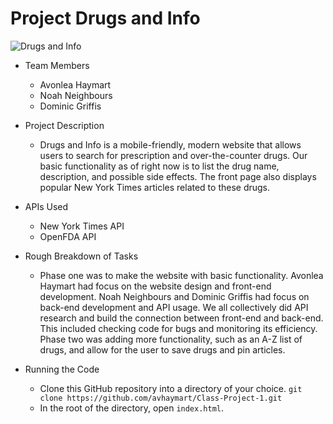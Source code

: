 # Project Drugs and Info

![Drugs and Info](https://image.ibb.co/d61eAf/Screenshot-from-2018-10-18-10-08-18.png)

* Team Members
   * Avonlea Haymart
   * Noah Neighbours
   * Dominic Griffis

* Project Description
   * Drugs and Info is a mobile-friendly, modern website that allows users to search for prescription and over-the-counter drugs. Our basic functionality as of right now is to list the drug name, description, and possible side effects. The front page also displays popular New York Times articles related to these drugs.
* APIs Used
  * New York Times API
  * OpenFDA API
* Rough Breakdown of Tasks
  * Phase one was to make the website with basic functionality. Avonlea Haymart had focus on the website design and front-end development. Noah Neighbours and Dominic Griffis had focus on back-end development and API usage. We all collectively did API research and build the connection between front-end and back-end. This included checking code for bugs and monitoring its efficiency.
Phase two was adding more functionality, such as an A-Z list of drugs, and allow for the user to save drugs and pin articles.
* Running the Code
  * Clone this GitHub repository into a directory of your choice. ```git clone https://github.com/avhaymart/Class-Project-1.git```
  * In the root of the directory, open ```index.html```.
